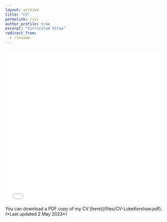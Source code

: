 ```yaml
---
layout: archive
title: "CV"
permalink: /cv/
author_profile: true
excerpt: "Curriculum Vitae"
redirect_from:
  - /resume
---
```


<iframe src="/files/CV-LukeKershaw.pdf#zoom=FitW" width="100%" height="500" frameborder="no" border="0" marginwidth="0" marginheight="0"></iframe>
You can download a PDF copy of my CV [here](/files/CV-LukeKershaw.pdf).
(*Last updated 2 May 2023*)
